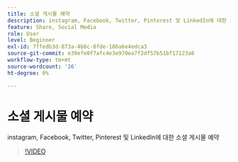```yaml
---
title: 소셜 게시물 예약
description: instagram, Facebook, Twitter, Pinterest 및 LinkedIn에 대한 소셜 게시물 예약
feature: Share, Social Media
role: User
level: Beginner
exl-id: 7ffedb3d-873a-4b8c-8fde-186a6e4edca3
source-git-commit: e39efe0f7afc4e3e970ea7f2df57b51bf17123a6
workflow-type: tm+mt
source-wordcount: '26'
ht-degree: 0%

---
```


# 소셜 게시물 예약

instagram, Facebook, Twitter, Pinterest 및 LinkedIn에 대한 소셜 게시물 예약

>[!VIDEO](https://video.tv.adobe.com/v/3420242?quality=12&learn=on&hidetitle=true)
